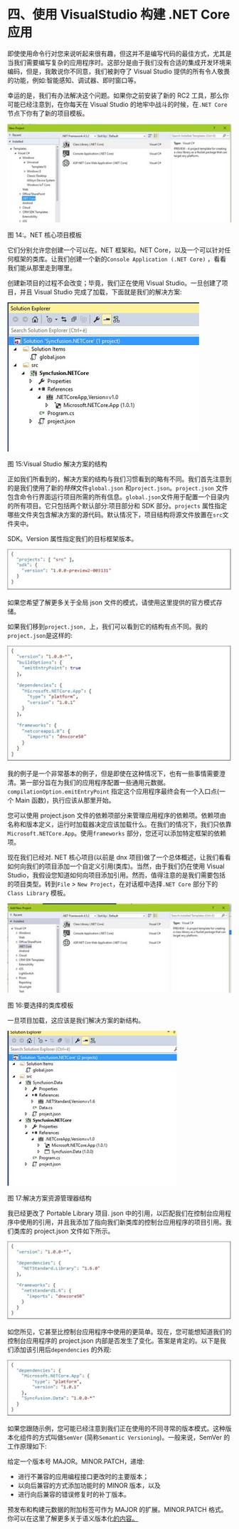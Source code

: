 # 四、使用 VisualStudio 构建 .NET Core 应用

即使使用命令行对您来说听起来很有趣，但这并不是编写代码的最佳方式，尤其是当我们需要编写复杂的应用程序时。这部分是由于我们没有合适的集成开发环境来编码，但是，我敢说你不同意，我们被剥夺了 Visual Studio 提供的所有令人敬畏的功能，例如:智能感知、调试器、即时窗口等。

幸运的是，我们有办法解决这个问题。如果你之前安装了新的 RC2 工具，那么你可能已经注意到，在你每天在 Visual Studio 的地牢中战斗的时候，在`.NET Core`节点下你有了新的项目模板。

![](img/00022.jpeg)

图 14:。NET 核心项目模板

它们分别允许您创建一个可以在。NET 框架和。NET Core，以及一个可以针对任何框架的类库。让我们创建一个新的`Console Application (.NET Core)` ，看看我们能从那里走到哪里。

创建新项目的过程不会改变；毕竟，我们正在使用 Visual Studio。一旦创建了项目，并且 Visual Studio 完成了加载，下面就是我们的解决方案:

![](img/00023.jpeg)

图 15:Visual Studio 解决方案的结构

正如我们所看到的，解决方案的结构与我们习惯看到的略有不同。我们首先注意到的是我们使用了新的*特殊*文件`global.json` 和`project.json`。`project.json` 文件包含命令行界面运行项目所需的所有信息。`global.json`文件用于配置一个目录内的所有项目。它只包括两个默认部分:项目部分和 SDK 部分。``projects`` 属性指定哪些文件夹包含解决方案的源代码。默认情况下，项目结构将源文件放置在`src`文件夹中。

SDK。Version 属性指定我们的目标框架版本。

![](img/00024.jpeg)

如果您希望了解更多关于全局 json 文件的模式，请使用这里提供的官方模式存储。

如果我们移到`project.json, `上，我们可以看到它的结构有点不同。我的`project.json`是这样的:

![](img/00025.jpeg)

我的例子是一个非常基本的例子，但是即使在这种情况下，也有一些事情需要澄清。第一部分旨在为我们的应用程序配置一些通用元数据。``compilationOption.emitEntryPoint`` 指定这个应用程序最终会有一个入口点(一个 Main 函数)，执行应该从那里开始。

您可以使用 project.json 文件的依赖项部分来管理应用程序的依赖项。依赖项由名称和版本定义，运行时加载器决定应该加载什么。在我们的情况下，我们只依靠`Microsoft.NETCore.App`。使用`frameworks` 部分，您还可以添加特定框架的依赖项。

现在我们已经对. NET 核心项目(以前是 dnx 项目)做了一个总体概述，让我们看看如何向我们的项目添加一个自定义引用(类库)。当然，由于我们仍在使用 Visual Studio，我假设您知道如何向项目添加引用。然而，值得注意的是我们需要包括的项目类型。转到`File` > `New Project`，在对话框中选择`.NET Core` 部分下的`Class Library` 模板。

![](img/00026.jpeg)

图 16:要选择的类库模板

一旦项目加载，这应该是我们解决方案的新结构。

![](img/00027.jpeg)

图 17:解决方案资源管理器结构

我已经更改了 Portable Library 项目. json 中的引用，以匹配我们在控制台应用程序中使用的引用，并且我添加了指向我们新类库的控制台应用程序的项目引用。我们类库的 project.json 文件如下所示。

![](img/00028.jpeg)

如您所见，它甚至比控制台应用程序中使用的更简单。现在，您可能想知道我们的控制台应用程序的 project.json 内部是否发生了变化。答案是肯定的。以下是我们添加该引用后`dependencies` 的外观:

![](img/00029.jpeg)

如果您跟随示例，您可能已经注意到我们正在使用的不同寻常的版本模式。这种版本化组件的方式叫做`SemVer` (简称`Semantic Versioning`)。一般来说，SemVer 的工作原理如下:

给定一个版本号 MAJOR。MINOR.PATCH，递增:

*   进行不兼容的应用编程接口更改时的主要版本；
*   以向后兼容的方式添加功能时的 MINOR 版本，以及
*   进行向后兼容的错误修复时的补丁版本。

预发布和构建元数据的附加标签可作为 MAJOR 的扩展。MINOR.PATCH 格式。你可以在这里了解更多关于语义版本化[的内容。](http://semver.org/)